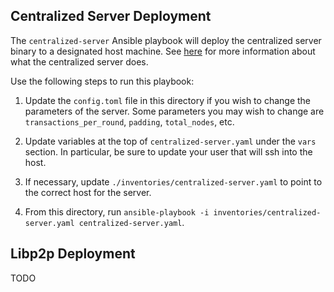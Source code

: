 ## Centralized Server Deployment

The `centralized-server` Ansible playbook will deploy the centralized server binary to a designated host machine.  See [here](../../centralized_server/README.md) for more information about what the centralized server does.  

Use the following steps to run this playbook: 
1. Update the `config.toml` file in this directory if you wish to change the parameters of the server.  Some parameters you may wish to change are `transactions_per_round`, `padding`, `total_nodes`, etc. 

2. Update variables at the top of `centralized-server.yaml` under the `vars` section.  In particular, be sure to update your user that will ssh into the host.

3. If necessary, update `./inventories/centralized-server.yaml` to point to the correct host for the server.

4. From this directory, run `ansible-playbook -i inventories/centralized-server.yaml centralized-server.yaml`.

## Libp2p Deployment

TODO